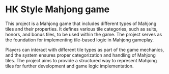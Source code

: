 # HK Style Mahjong game

This project is a Mahjong game that includes different types of Mahjong tiles and their properties. It defines various tile categories, such as suits, honors, and bonus tiles, to be used within the game. The project serves as the foundation for implementing tile-based logic in Mahjong gameplay.

Players can interact with different tile types as part of the game mechanics, and the system ensures proper categorization and handling of Mahjong tiles. The project aims to provide a structured way to represent Mahjong tiles for further development and game logic implementation.
